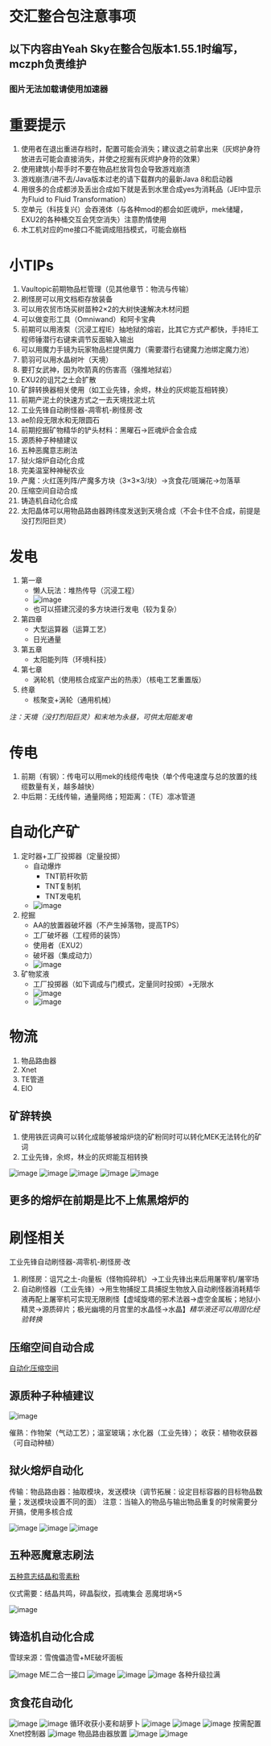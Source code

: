 # 交汇整合包注意事项

## 以下内容由Yeah Sky在整合包版本1.55.1时编写，mczph负责维护

### 图片无法加载请使用加速器

# 重要提示

1. 使用者在退出重进存档时，配置可能会消失；建议退之前拿出来（灰烬护身符放进去可能会直接消失，并使之挖掘有灰烬护身符的效果）
2. 使用建筑小帮手时不要在物品栏放背包会导致游戏崩溃
3. 游戏崩溃/进不去/Java版本过老的请下载群内的最新Java 8和启动器
4. 用很多的合成都涉及丢出合成如下就是丢到水里合成yes为消耗品（JEI中显示为Fluid to Fluid Transformation）
5. 空单元（科技复兴）会吞液体（与各种mod的都会如匠魂炉，mek储罐，EXU2的各种桶交互会凭空消失）注意酌情使用
6. 木工机对应的me接口不能调成阻挡模式，可能会崩档

# 小TIPs

1. Vaultopic前期物品栏管理（见其他章节：物流与传输）
2. 刷怪房可以用文档柜存放装备
3. 可以用农贸市场买树苗种2×2的大树快速解决木材问题
4. 可以做变形工具（Omniwand）和阿卡宝典
5. 前期可以用液泵（沉浸工程IE）抽地狱的熔岩，比其它方式产都快，手持IE工程师锤潜行右键来调节反面输入输出
6. 可以用魔力手镜为玩家物品栏提供魔力（需要潜行右键魔力池绑定魔力池）
7. 箭羽可以用水晶树叶（天境）
8. 要打女武神，因为吹箭真的伤害高（强推地狱岩）
9. EXU2的诅咒之土会扩散
10. 矿辞转换器相关使用（如工业先锋，余烬，林业的灰烬能互相转换）
11. 前期产泥土的快速方式之一去天境找泥土坑
12. 工业先锋自动刷怪器-凋零机-刷怪房·改
13. ae阶段无限水和无限圆石
14. 前期挖掘矿物精华的铲头材料：黑曜石->匠魂炉合金合成
15. 源质种子种植建议
16. 五种恶魔意志刷法
17. 狱火熔炉自动化合成
18. 完美温室种神秘农业
19. 产魔：火红莲列阵/产魔多方块（3×3×3/块）->贪食花/斑斓花->勿落草
20. 压缩空间自动合成
21. 铸造机自动化合成
22. 太阳晶体可以用物品路由器跨纬度发送到天境合成（不会卡住不合成，前提是没打烈阳巨灵）


# 发电
1. 第一章
   - 懒人玩法：堆热传导（沉浸工程）
   - ![image](https://github.com/Project-Interactions/Tutorial/assets/103164772/193e150a-4e20-46f9-a303-957a089b4661)
   - 也可以搭建沉浸的多方块进行发电（较为复杂）
2. 第四章
   - 大型运算器（运算工艺）
   - 日光通量
3. 第五章
   - 太阳能列阵（环境科技）
4. 第七章
   - 涡轮机（使用核合成室产出的热汞）（核电工艺重置版）
5. 终章
   - 核聚变+涡轮（通用机械）

*注：天境（没打烈阳巨灵）和末地为永昼，可供太阳能发电*

# 传电
1. 前期（有钢）：传电可以用mek的线缆传电快（单个传电速度与总的放置的线缆数量有关，越多越快）
2. 中后期：无线传输，通量网络；短距离：（TE）凛冰管道

# 自动化产矿
1. 定时器+工厂投掷器（定量投掷）
   - 自动爆炸
      - TNT箭杆吹箭
      - TNT复制机
      - TNT发电机
   - ![image](https://github.com/Project-Interactions/Tutorial/assets/103164772/78468bef-c008-4c08-aa94-230977851f0c)
2. 挖掘
   - AA的放置器破坏器（不产生掉落物，提高TPS）
   - 工厂破坏器（工程师的装饰）
   - 使用者（EXU2）
   - 破坏器（集成动力）
   - ![image](https://github.com/Project-Interactions/Tutorial/assets/103164772/50fd85f8-0d27-46cb-835b-ce9ff9b31b9a)
3. 矿物浆液
   - 工厂投掷器（如下调成与门模式，定量同时投掷）+无限水
   - ![image](https://github.com/Project-Interactions/Tutorial/assets/103164772/1a35e8fa-fc81-4939-82c5-2fcc902f50d8)
   - ![image](https://github.com/Project-Interactions/Tutorial/assets/103164772/44a45f4e-3726-45cb-b215-2e12f6ab2d5d)

# 物流
1. 物品路由器
2. Xnet
3. TE管道
4. EIO

## 矿辞转换
1. 使用铁匠词典可以转化成能够被熔炉烧的矿粉同时可以转化MEK无法转化的矿词
2. 工业先锋，余烬，林业的灰烬能互相转换

![image](https://github.com/Project-Interactions/Tutorial/assets/103164772/9d40eda8-7634-4372-a611-6f8da3cc674b)
![image](https://github.com/Project-Interactions/Tutorial/assets/103164772/8ae3eb66-2e9c-4d3e-981f-657047473dd0)
![image](https://github.com/Project-Interactions/Tutorial/assets/103164772/628c66d1-7373-471c-8fe7-5a99bbf00288)
![image](https://github.com/Project-Interactions/Tutorial/assets/103164772/bba2e1d1-7ff4-4f59-89b4-c2262db44569)
![image](https://github.com/Project-Interactions/Tutorial/assets/103164772/b4c21169-9235-445c-a437-c9a1b4f3d53f)

## 更多的熔炉在前期是比不上焦黑熔炉的

# 刷怪相关

工业先锋自动刷怪器-凋零机-刷怪房·改
1.	刷怪房：诅咒之土-向量板（怪物捣碎机）->工业先锋出来后用屠宰机/屠宰场
2.	自动刷怪器（工业先锋）->用生物捕捉工具捕捉生物放入自动刷怪器消耗精华液再配上屠宰机可实现无限刷怪【虚域旋塔的邪术法器->虚空金属板；地狱小精灵->源质碎片；极光幽境的月宫里的水晶怪->水晶】*精华液还可以用固化经验转换*


## 压缩空间自动合成

[自动化压缩空间](https://www.bilibili.com/video/BV1nh4y1U7q6)

## 源质种子种植建议

![image](https://github.com/Project-Interactions/Tutorial/assets/103164772/0d8f1d09-c798-4327-b65b-105409cd4092)

催熟：作物架（气动工艺）；温室玻璃；水化器（工业先锋）；
收获：植物收获器（可自动种植）
 
## 狱火熔炉自动化
传输：物品路由器：抽取模块，发送模块（调节拓展：设定目标容器的目标物品数量；发送模块设置不同的面）
注意：当输入的物品与输出物品重复的时候需要分开搞，使用多核合成

![image](https://github.com/Project-Interactions/Tutorial/assets/103164772/3bfcf683-c4b9-480b-880c-f942e3b5e4a5)
![image](https://github.com/Project-Interactions/Tutorial/assets/103164772/9c5bc814-c217-4b22-b00c-b782db5dd600)
![image](https://github.com/Project-Interactions/Tutorial/assets/103164772/0f18ef8e-5cab-4d70-ab6c-6801dec55fba)

## 五种恶魔意志刷法

[五种意志结晶和零素粉](https://www.bilibili.com/video/BV1Ua4y1Q7nd)

仪式需要：结晶共鸣，碎晶裂纹，孤魂集会
恶魔坩埚×5

![image](https://github.com/Project-Interactions/Tutorial/assets/103164772/ecafd36a-d76c-4532-b5be-61e53458f1f1)

## 铸造机自动化合成

雪球来源：雪傀儡造雪+ME破坏面板

![image](https://github.com/Project-Interactions/Tutorial/assets/103164772/2fbaa4d6-8935-4395-b8d1-a451748e1d0b)
ME二合一接口
![image](https://github.com/Project-Interactions/Tutorial/assets/103164772/385b2d68-6b97-49be-873e-7f819c558dad)
![image](https://github.com/Project-Interactions/Tutorial/assets/103164772/492f4118-0683-4c6c-bb27-f2e295ffe386)
![image](https://github.com/Project-Interactions/Tutorial/assets/103164772/56d5a806-e33d-4d62-b8b9-8f2472cf1ff0)
各种升级拉满

## 贪食花自动化

![image](https://github.com/Project-Interactions/Tutorial/assets/103164772/8bc2d85a-71a5-49ab-95aa-1ee32a338025)
![image](https://github.com/Project-Interactions/Tutorial/assets/103164772/4cc2b3dc-1d6c-4b31-ac44-6b79285318ec)
循环收获小麦和胡萝卜
![image](https://github.com/Project-Interactions/Tutorial/assets/103164772/171868eb-dc3c-4b97-a81d-e5e56b6c0408)
![image](https://github.com/Project-Interactions/Tutorial/assets/103164772/051e6ffc-43d0-4f01-b386-90b66f366f51)
![image](https://github.com/Project-Interactions/Tutorial/assets/103164772/795c7aa9-5811-4767-95e0-1ad559d50072)
按需配置Xnet控制器
![image](https://github.com/Project-Interactions/Tutorial/assets/103164772/db971dc3-a833-4a4d-95c9-bd2d9ab33eb7)
物品路由器放置
![image](https://github.com/Project-Interactions/Tutorial/assets/103164772/d92328fd-7120-4241-9a3a-0d503feec19a)
![image](https://github.com/Project-Interactions/Tutorial/assets/103164772/422bbfe0-dc4c-4005-9e09-4480eff845ca)


